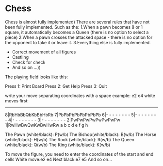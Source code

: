 # Chess
Chess is almost fully implemented) 
There are several rules that have not been fully implemented. 
Such as the:
1.When a pawn becomes 8 or 1 square, it automatically becomes a Queen 
(there is no option to select a piece)
2.When a pawn crosses the attacked space - there is no option for the 
opponent to take it or leave it.
3.Everything else is fully implemented.
- Correct movement of all figures
- Castling
- Check for check
- And so on ...))


The playing field looks like this:

Press 1: Print Board
Press 2: Get Help
Press 3: Quit

write your move separating coordinates with a space
example: e2 e4
white moves first: 
  ________________
8|RbHbBbQbKbBbHbRb
7|PbPbPbPbPbPbPbPb
6|- - - - - - - - 
5|- - - - - - - - 
4|- - - - - - - - 
3|- - - - - - - - 
2|PwPwPwPwPwPwPwPw
1|RwHwBwQwKwBwHwRw
  a b c d e f g h 

The Pawn  (white/black): P(w/b)
The Bishop(white/black): B(w/b)
The Horse (white/black): H(w/b)
The Rook  (white/black): R(w/b)
The Queen (white/black): Q(w/b)
The King  (white/black): K(w/b)

To move the figure, you need to enter the 
coordinates of the start and end cells
White move:e2 e4
Next black:e7 e5
And so on...
